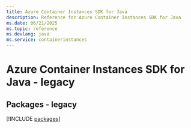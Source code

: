 ```yaml
---
title: Azure Container Instances SDK for Java
description: Reference for Azure Container Instances SDK for Java
ms.date: 06/21/2025
ms.topic: reference
ms.devlang: java
ms.service: containerinstances
---
```

# Azure Container Instances SDK for Java - legacy
## Packages - legacy
[!INCLUDE [packages](container-instances-index.md)]